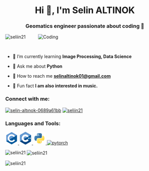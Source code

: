 <h1 align="center">Hi 🤩, I'm Selin ALTINOK</h1>
<h3 align="center">Geomatics engineer passionate about coding 👀</h3>
<img align="right" alt="Coding" width="400" src="https://mir-s3-cdn-cf.behance.net/project_modules/disp/601014116770475.6068beff4640a.gif">


<p align="left"> <img src="https://komarev.com/ghpvc/?username=seliin21&label=Profile%20views&color=0e75b6&style=flat" alt="seliin21" /> </p>

<p align="left"> <a href="https://twitter.com/" target="blank"><img src="https://img.shields.io/twitter/follow/?logo=twitter&style=for-the-badge" alt="" /></a> </p>

- 🌄 I’m currently learning **Image Processing, Data Science**

- 💭 Ask me about **Python**

- 📩 How to reach me **selinaltinok01@gmail.com**

- 🎹 Fun fact **I am also interested in music.**
  
<h3 align="left">Connect with me:</h3>
<p align="left">
<a href="https://linkedin.com/in/selin-altınok-0689a61bb" target="blank"><img align="center" src="https://raw.githubusercontent.com/rahuldkjain/github-profile-readme-generator/master/src/images/icons/Social/linked-in-alt.svg" alt="selin-altınok-0689a61bb" height="30" width="40" /></a>
<a href="https://instagram.com/seliin21" target="blank"><img align="center" src="https://raw.githubusercontent.com/rahuldkjain/github-profile-readme-generator/master/src/images/icons/Social/instagram.svg" alt="seliin21" height="30" width="40" /></a>
</p>

<h3 align="left">Languages and Tools:</h3>
<p align="left"> <a href="https://www.cprogramming.com/" target="_blank" rel="noreferrer"> <img src="https://raw.githubusercontent.com/devicons/devicon/master/icons/c/c-original.svg" alt="c" width="40" height="40"/> </a> <a href="https://www.w3schools.com/cpp/" target="_blank" rel="noreferrer"> <img src="https://raw.githubusercontent.com/devicons/devicon/master/icons/cplusplus/cplusplus-original.svg" alt="cplusplus" width="40" height="40"/> </a> <a href="https://www.python.org" target="_blank" rel="noreferrer"> <img src="https://raw.githubusercontent.com/devicons/devicon/master/icons/python/python-original.svg" alt="python" width="40" height="40"/> </a> <a href="https://pytorch.org/" target="_blank" rel="noreferrer"> <img src="https://www.vectorlogo.zone/logos/pytorch/pytorch-icon.svg" alt="pytorch" width="40" height="40"/> </a> </p>

<p><img align="left" src="https://github-readme-stats.vercel.app/api/top-langs?username=seliin21&show_icons=true&locale=en&layout=compact" alt="seliin21" /></p>

<p>&nbsp;<img align="center" src="https://github-readme-stats.vercel.app/api?username=seliin21&show_icons=true&locale=en" alt="seliin21" /></p>

<p><img align="center" src="https://github-readme-streak-stats.herokuapp.com/?user=seliin21&" alt="seliin21" /></p>
